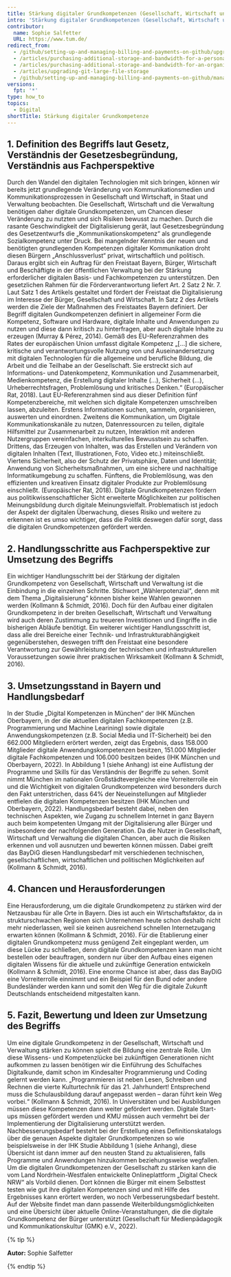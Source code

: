 ```yaml
---
title: Stärkung digitaler Grundkompetenzen (Gesellschaft, Wirtschaft und Verwaltung) - Art. 2 Satz 2 Nr. 7 BayDiG-E
intro: 'Stärkung digitaler Grundkompetenzen (Gesellschaft, Wirtschaft und Verwaltung) - Art. 2 Satz 2 Nr. 7 BayDiG-E'
contributor:
  name: Sophie Salfetter
  URL: https://www.tum.de/
redirect_from:
  - /github/setting-up-and-managing-billing-and-payments-on-github/upgrading-git-large-file-storage
  - /articles/purchasing-additional-storage-and-bandwidth-for-a-personal-account/
  - /articles/purchasing-additional-storage-and-bandwidth-for-an-organization/
  - /articles/upgrading-git-large-file-storage
  - /github/setting-up-and-managing-billing-and-payments-on-github/managing-billing-for-git-large-file-storage/upgrading-git-large-file-storage
versions:
  fpt: '*'
type: how_to
topics:
  - Digital
shortTitle: Stärkung digitaler Grundkompetenze
---
```

## 1. Definition des Begriffs laut Gesetz, Verständnis der Gesetzesbegründung, Verständnis aus Fachperspektive

Durch den Wandel den digitalen Technologien mit sich bringen, können wir bereits jetzt grundlegende Veränderung von Kommunikationsmedien und Kommunikationsprozessen in Gesellschaft und Wirtschaft, in Staat und Verwaltung beobachten. Die Gesellschaft, Wirtschaft und die Verwaltung benötigen daher digitale Grundkompetenzen, um Chancen dieser Veränderung zu nutzten und sich Risiken bewusst zu machen. Durch die rasante Geschwindigkeit der Digitalisierung gerät, laut Gesetzesbegründung des Gesetzentwurfs die „Kommunikationskompetenz“ als grundlegende Sozialkompetenz unter Druck. Bei mangelnder Kenntnis der neuen und benötigten grundlegenden Kompetenzen digitaler Kommunikation droht diesen Bürgern „Anschlussverlust“ privat, wirtschaftlich und politisch. Daraus ergibt sich ein Auftrag für den Freistaat Bayern, Bürger, Wirtschaft und Beschäftigte in der öffentlichen Verwaltung bei der Stärkung erforderlicher digitalen Basis- und Fachkompetenzen zu unterstützen. Den gesetzlichen Rahmen für die Förderverantwortung liefert Art. 2 Satz 2 Nr. 7. Laut Satz 1 des Artikels gestaltet und fördert der Freistaat die Digitalisierung im Interesse der Bürger, Gesellschaft und Wirtschaft. In Satz 2 des Artikels werden die Ziele der Maßnahmen des Freistaates Bayern definiert. Der Begriff digitalen Gundkompetenzen definiert in allgemeiner Form die Kompetenz, Software und Hardware, digitale Inhalte und Anwendungen zu nutzen und diese dann kritisch zu hinterfragen, aber auch digitale Inhalte zu erzeugen (Murray & Pérez, 2014). Gemäß des EU-Referenzrahmen des Rates der europäischen Union umfasst digitale Kompetenz „[...] die sichere, kritische und verantwortungsvolle Nutzung von und Auseinandersetzung mit digitalen Technologien für die allgemeine und berufliche Bildung, die Arbeit und die Teilhabe an der Gesellschaft. Sie erstreckt sich auf Informations- und Datenkompetenz, Kommunikation und Zusammenarbeit, Medienkompetenz, die Erstellung digitaler Inhalte (...), Sicherheit (...), Urheberrechtsfragen, Problemlösung und kritisches Denken.“ (Europäischer Rat, 2018). Laut EU-Referenzrahmen sind aus dieser Definition fünf Kompetenzbereiche, mit welchen sich digitale Kompetenzen umschreiben lassen, abzuleiten. Erstens Informationen suchen, sammeln, organisieren, auswerten und einordnen. Zweitens die Kommunikation, um Digitale Kommunikationskanäle zu nutzen, Datenressourcen zu teilen, digitale Hilfsmittel zur Zusammenarbeit zu nutzen, Interaktion mit anderen Nutzergruppen vereinfachen, interkulturelles Bewusstsein zu schaffen. Drittens, das Erzeugen von Inhalten, was das Erstellen und Verändern von digitalen Inhalten (Text, Illustrationen, Foto, Video etc.) miteinschließt. Viertens Sicherheit, also der Schutz der Privatsphäre, Daten und Identität; Anwendung von Sicherheitsmaßnahmen, um eine sichere und nachhaltige Informatikumgebung zu schaffen. Fünftens, die Problemlösung, was den effizienten und kreativen Einsatz digitaler Produkte zur Problemlösung einschließt. (Europäischer Rat, 2018). Digitale Grundkompetenzen fördern aus politikwissenschaftlicher Sicht erweiterte Möglichkeiten zur politischen Meinungsbildung durch digitale Meinungsvielfalt. Problematisch ist jedoch der Aspekt der digitalen Überwachung, dieses Risiko und weitere zu erkennen ist es umso wichtiger, dass die Politik deswegen dafür sorgt, dass die digitalen Grundkompetenzen gefördert werden.

## 2. Handlungsschritte aus Fachperspektive zur Umsetzung des Begriffs

Ein wichtiger Handlungsschritt bei der Stärkung der digitalen Grundkompetenz von Gesellschaft, Wirtschaft und Verwaltung ist die Einbindung in die einzelnen Schritte. Stichwort „Wählerpotenzial“, denn mit dem Thema „Digitalisierung“ können bisher keine Wahlen gewonnen werden (Kollmann & Schmidt, 2016). Doch für den Aufbau einer digitalen Grundkompetenz in der breiten Gesellschaft, Wirtschaft und Verwaltung wird auch deren Zustimmung zu treueren Investitionen und Eingriffe in die bisherigen Abläufe benötigt. Ein weiterer wichtiger Handlungsschritt ist, dass alle drei Bereiche einer Technik- und Infrastrukturabhängigkeit gegenüberstehen, deswegen trifft den Freistaat eine besondere Verantwortung zur Gewährleistung der technischen und infrastrukturellen Voraussetzungen sowie ihrer praktischen Wirksamkeit (Kollmann & Schmidt, 2016).

## 3. Umsetzungsstand in Bayern und Handlungsbedarf

In der Studie „Digital Kompetenzen in München“ der IHK München Oberbayern, in der die aktuellen digitalen Fachkompetenzen (z.B. Programmierung und Machine Learining) sowie digitale Anwendungskompetenzen (z.B. Social Media und IT-Sicherheit) bei den 662.000 Mitgliedern erörtert werden, zeigt das Ergebnis, dass 158.000 Mitglieder digitale Anwendungskompetenzen besitzen, 151.000 Mitglieder digitale Fachkompetenzen und 106.000 besitzen beides (IHK München und Oberbayern, 2022). In Abbildung 1 (siehe Anhang) ist eine Auflistung der Programme und Skills für das Verständnis der Begriffe zu sehen. Somit nimmt München im nationalen Großstädtevergleiche eine Vorreiterrolle ein und die Wichtigkeit von digitalen Grundkompetenzen wird besonders durch den Fakt unterstrichen, dass 64% der Neueinstellungen auf Mitglieder entfielen die digitalen Kompetenzen besitzen (IHK München und Oberbayern, 2022). Handlungsbedarf besteht dabei, neben den technischen Aspekten, wie Zugang zu schnellem Internet in ganz Bayern auch beim kompetenten Umgang mit der Digitalisierung aller Bürger und insbesondere der nachfolgenden Generation. Da die Nutzer in Gesellschaft, Wirtschaft und Verwaltung die digitalen Chancen, aber auch die Risiken erkennen und voll ausnutzen und bewerten können müssen. Dabei greift das BayDiG diesen Handlungsbedarf mit verschiedenen technischen, gesellschaftlichen, wirtschaftlichen und politischen Möglichkeiten auf (Kollmann & Schmidt, 2016).

## 4. Chancen und Herausforderungen

Eine Herausforderung, um die digitale Grundkompetenz zu stärken wird der Netzausbau für alle Orte in Bayern. Dies ist auch ein Wirtschaftsfaktor, da in strukturschwachen Regionen sich Unternehmen heute schon deshalb nicht mehr niederlassen, weil sie keinen ausreichend schnellen Internetzugang erwarten können (Kollmann & Schmidt, 2016). Für die Etablierung einer digitalen Grundkompetenz muss genügend Zeit eingeplant werden, um diese Lücke zu schließen, denn digitale Grundkompetenzen kann man nicht bestellen oder beauftragen, sondern nur über den Aufbau eines eigenen digitalen Wissens für die aktuelle und zukünftige Generation entwickeln (Kollmann & Schmidt, 2016). Eine enorme Chance ist aber, dass das BayDiG eine Vorreiterrolle einnimmt und ein Beispiel für den Bund oder andere Bundesländer werden kann und somit den Weg für die digitale Zukunft Deutschlands entscheidend mitgestalten kann.

## 5. Fazit, Bewertung und Ideen zur Umsetzung des Begriffs

Um eine digitale Grundkompetenz in der Gesellschaft, Wirtschaft und Verwaltung stärken zu können spielt die Bildung eine zentrale Rolle. Um diese Wissens- und Kompetenzlücke bei zukünftigen Generationen nicht aufkommen zu lassen benötigen wir die Einführung des Schulfaches Digitalkunde, damit schon im Kindesalter Programmierung und Coding gelernt werden kann. „Programmieren ist neben Lesen, Schreiben und Rechnen die vierte Kulturtechnik für das 21. Jahrhundert! Entsprechend muss die Schulausbildung darauf angepasst werden – daran führt kein Weg vorbei.“ (Kollmann & Schmidt, 2016). In Universitäten und bei Ausbildungen müssen diese Kompetenzen dann weiter gefördert werden. Digitale Start-ups müssen gefördert werden und KMU müssen auch vermehrt bei der Implementierung der Digitalisierung unterstützt werden. Nachbesserungsbedarf besteht bei der Erstellung eines Definitionskatalogs über die genauen Aspekte digitaler Grundkompetenzen so wie beispielsweise in der IHK Studie Abbildung 1 (siehe Anhang), diese Übersicht ist dann immer auf den neusten Stand zu aktualisieren, falls Programme und Anwendungen hinzukommen beziehungsweise wegfallen. Um die digitalen Grundkompetenzen der Gesellschaft zu stärken kann die vom Land Nordrhein-Westfalen entwickelte Onlineplattform „Digital Check NRW“ als Vorbild dienen. Dort können die Bürger mit einem Selbsttest testen wie gut ihre digitalen Kompetenzen sind und mit Hilfe des Ergebnisses kann erörtert werden, wo noch Verbesserungsbedarf besteht. Auf der Website findet man dann passende Weiterbildungsmöglichkeiten und eine Übersicht über aktuelle Online-Veranstaltungen, die die digitale Grundkompetenz der Bürger unterstützt (Gesellschaft für Medienpädagogik und Kommunikationskultur (GMK) e.V., 2022).


{% tip %}

**Autor:** Sophie Salfetter

{% endtip %}
